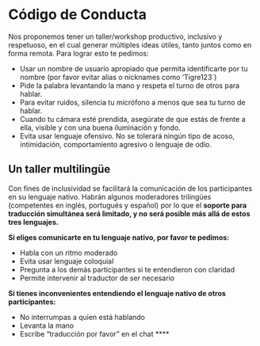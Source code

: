 # Código de Conducta

Nos proponemos tener un taller/workshop productivo, inclusivo y respetuoso, en el cual generar múltiples ideas útiles, tanto juntos como en forma remota. Para lograr esto te pedimos:&#x20;

* Usar un nombre de usuario apropiado que permita identificarte por tu nombre (por favor evitar alias o nicknames como ‘Tigre123´)&#x20;
* Pide la palabra levantando la mano y respeta el turno de otros para hablar.
* Para evitar ruidos, silencia tu micrófono a menos que sea tu turno de hablar.&#x20;
* Cuando tu cámara esté prendida, asegúrate de que estás de frente a ella, visible y con una buena iluminación y fondo.&#x20;
* Evita usar lenguaje ofensivo. No se tolerará ningún tipo de acoso, intimidación, comportamiento agresivo o lenguaje de odio.

## Un taller multilingüe <a href="#a-multi-lingual-workshop" id="a-multi-lingual-workshop"></a>

Con fines de inclusividad se facilitará la comunicación de los participantes en su lenguaje nativo. Habrán algunos moderadores trilingües (competentes en inglés, portugués y español) por lo que el **soporte para traducción simultánea será limitado, y no será posible más allá de estos tres lenguajes.**

&#x20;**Si eliges comunicarte en tu lenguaje nativo, por favor te pedimos:**

* Habla con un ritmo moderado&#x20;
* Evita usar lenguaje coloquial&#x20;
* Pregunta a los demás participantes si te entendieron con claridad
* Permite intervenir al traductor de ser necesario

**Si tienes inconvenientes entendiendo el lenguaje nativo de otros participantes:**&#x20;

* No interrumpas a quien está hablando&#x20;
* Levanta la mano&#x20;
* Escribe “traducción por favor” en el chat ****&#x20;
